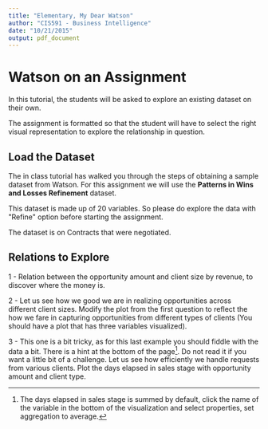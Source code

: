 ```yaml
---
title: "Elementary, My Dear Watson"
author: "CIS591 - Business Intelligence"
date: "10/21/2015"
output: pdf_document
---
```


# Watson on an Assignment

In this tutorial, the students will be asked to explore an existing dataset on their own. 

The assignment is formatted so that the student will have to select the right visual representation to explore the relationship in question.

## Load the Dataset

The in class tutorial has walked you through the steps of obtaining a sample dataset from Watson. For this assignment we will use the **Patterns in Wins and Losses Refinement** dataset.

This dataset is made up of 20 variables. So please do explore the data with "Refine" option before starting the assignment.

The dataset is on Contracts that were negotiated.

## Relations to Explore

1 - Relation between the opportunity amount and client size by revenue, to discover where the money is.

2 - Let us see how we good we are in realizing opportunities across different client sizes. Modify the plot from the first question to reflect the how we fare in capturing opportunities from different types of clients (You should have a plot that has three variables visualized).

3 - This one is a bit tricky, as for this last example you should fiddle with the data a bit. There is a hint at the bottom of the page[^1]. Do not read it if you want a little bit of a challenge. Let us see how efficiently we handle requests from various clients. Plot the days elapsed in sales stage with opportunity amount and client type.








[^1]: The days elapsed in sales stage is summed by default, click the name of the variable in the bottom of the visualization and select properties, set aggregation to average.

